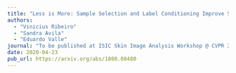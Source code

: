 ```yaml
---
title: "Less is More: Sample Selection and Label Conditioning Improve Skin Lesion Segmentation"
authors:
  - "Vinicius Ribeiro"
  - "Sandra Avila"
  - "Eduardo Valle"
journal: "To be published at ISIC Skin Image Analysis Workshop @ CVPR 2020"
date: 2020-04-23
pub_url: https://arxiv.org/abs/1808.08480
---
```

